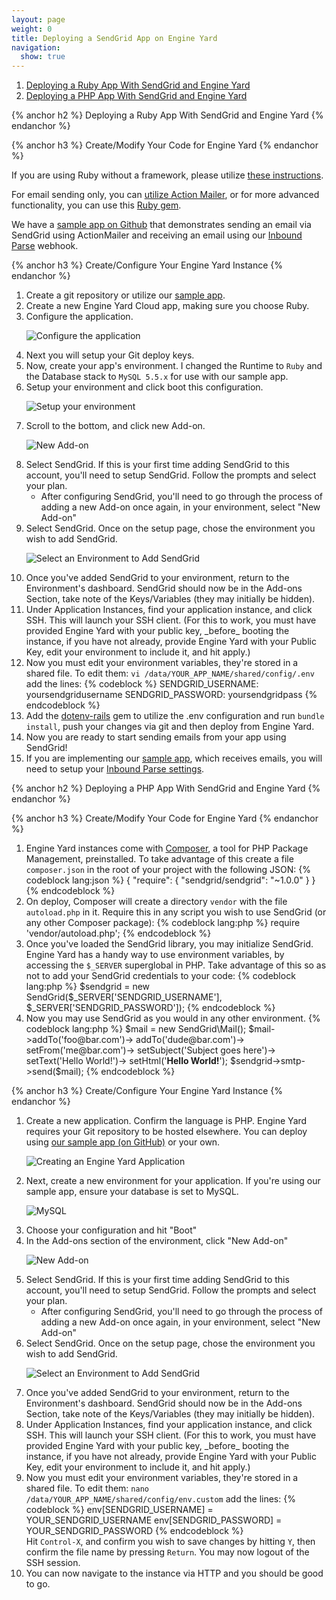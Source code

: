 ```yaml
---
layout: page
weight: 0
title: Deploying a SendGrid App on Engine Yard
navigation:
  show: true
---
```


1. [Deploying a Ruby App With SendGrid and Engine Yard](#-Deploying-a-Ruby-App-With-SendGrid-and-Engine-Yard)
2. [Deploying a PHP App With SendGrid and Engine Yard](#-Deploying-a-PHP-App-With-SendGrid-and-Engine-Yard)

{% anchor h2 %}
Deploying a Ruby App With SendGrid and Engine Yard
{% endanchor %}

{% anchor h3 %}
Create/Modify Your Code for Engine Yard
{% endanchor %}

If you are using Ruby without a framework, please utilize [these instructions](http://sendgrid.com/docs/Code_Examples/ruby.html).

For email sending only, you can [utilize Action Mailer](http://sendgrid.com/docs/Integrate/Frameworks/rubyonrails.html), or for more advanced functionality, you can use this [Ruby gem](https://github.com/stephenb/sendgrid).

We have a [sample app on Github](https://github.com/sendgrid/sendgrid-engine-yard-ruby) that demonstrates sending an email via SendGrid using ActionMailer and receiving an email using our <a href="http://sendgrid.com/docs/API_Reference/Webhooks/parse.html">Inbound Parse</a> webhook. 
</ol>

{% anchor h3 %}
Create/Configure Your Engine Yard Instance
{% endanchor %}

<ol>
<li>Create a git repository or utilize our <a href="https://github.com/sendgrid/sendgrid-engine-yard-ruby">sample app</a>.</li>
<li>Create a new Engine Yard Cloud app, making sure you choose Ruby.</li>
<li>Configure the application.
	
<p><img alt="Configure the application" src="{{root_url}}/images/engineyard_7_create_application.png" /></p>
</li>
<li>Next you will setup your Git deploy keys.</li>
<li>Now, create your app's environment. I changed the Runtime to <code>Ruby</code> and the Database stack to <code>MySQL 5.5.x</code> for use with our sample app.</li>
<li>Setup your environment and click boot this configuration.
	
<p><img alt="Setup your environment" src="{{root_url}}/images/engineyard_8_environment.png" /></p>
</li>

<li>Scroll to the bottom, and click new Add-on.
	
<p><img alt="New Add-on" src="{{root_url}}/images/engineyard_3_addon.png" /></p>

<li>Select SendGrid. If this is your first time adding SendGrid to this account, you'll need to setup SendGrid. Follow the prompts and select your plan.
<ul><li>After configuring SendGrid, you'll need to go through the process of adding a new Add-on once again, in your environment, select "New Add-on"</li></ul></li>
<li>Select SendGrid. Once on the setup page, chose the environment you wish to add SendGrid.

<p><img alt="Select an Environment to Add SendGrid" src="{{root_url}}/images/engineyard_4_environmentselect.png" /></p></li>
<li>Once you've added SendGrid to your environment, return to the Environment's dashboard. SendGrid should now be in the Add-ons Section, take note of the Keys/Variables (they may initially be hidden).</li>
<li>Under Application Instances, find your application instance, and click SSH. This will launch your SSH client. (For this to work, you must have provided Engine Yard with your public key, _before_ booting the instance, if you have not already, provide Engine Yard with your Public Key, edit your environment to include it, and hit apply.)</li>
<li>Now you must edit your environment variables, they're stored in a shared file. To edit them: <code>vi /data/YOUR_APP_NAME/shared/config/.env</code> add the lines:
{% codeblock %}
SENDGRID_USERNAME: yoursendgridusername
SENDGRID_PASSWORD: yoursendgridpass
{% endcodeblock %}</li>
<li>Add the <a href="https://rubygems.org/gems/dotenv-rails">dotenv-rails</a> gem to utilize the .env configuration and run <code>bundle install</code>, push your changes via git and then deploy from Engine Yard.</li>
<li>Now you are ready to start sending emails from your app using SendGrid!</li>
<li>If you are implementing our <a href="https://github.com/sendgrid/sendgrid-engine-yard-ruby">sample app</a>, which receives emails, you will need to setup your <a href="http://sendgrid.com/docs/API_Reference/Webhooks/parse.html">Inbound Parse settings</a>.</li>
</ol>

{% anchor h2 %}
Deploying a PHP App With SendGrid and Engine Yard
{% endanchor %}

{% anchor h3 %}
Create/Modify Your Code for Engine Yard
{% endanchor %}

<ol>
<li>Engine Yard instances come with <a href="http://getcomposer.org/">Composer</a>, a tool for PHP Package Management, preinstalled. To take advantage of this create a file <code>composer.json</code> in the root of your project with the following JSON:
{% codeblock lang:json %}
{  
  "require": {
    "sendgrid/sendgrid": "~1.0.0"
  }
}
{% endcodeblock %}</li>
<li>On deploy, Composer will create a directory <code>vendor</code> with the file 	<code>autoload.php</code> in it. Require this in any script you wish to use SendGrid (or any other Composer package):
{% codeblock lang:php %}
require 'vendor/autoload.php';
{% endcodeblock %}</li>
<li>Once you've loaded the SendGrid library, you may initialize SendGrid. Engine Yard has a handy way to use environment variables, by accessing the <code>$_SERVER</code> superglobal in PHP. Take advantage of this so as not to add your SendGrid credentials to your code:
{% codeblock lang:php %}
$sendgrid = new SendGrid($_SERVER['SENDGRID_USERNAME'], $_SERVER['SENDGRID_PASSWORD']);
{% endcodeblock %}</li>
<li>Now you may use SendGrid as you would in any other environment.
{% codeblock lang:php %}
$mail     = new SendGrid\Mail();
$mail->addTo('foo@bar.com')->
       addTo('dude@bar.com')->
       setFrom('me@bar.com')->
       setSubject('Subject goes here')->
       setText('Hello World!')->
       setHtml('<strong>Hello World!</strong>');
$sendgrid->smtp->send($mail);
{% endcodeblock %}</li>
</ol>

{% anchor h3 %}
Create/Configure Your Engine Yard Instance
{% endanchor %}

<ol>
<li>Create a new application. Confirm the language is PHP. Engine Yard requires your Git repository to be hosted elsewhere. You can deploy using <a href="http://github.com/sendgrid/sendgrid-engine-yard-php">our sample app (on GitHub)</a> or your own.

<p><img alt="Creating an Engine Yard Application" src="{{root_url}}/images/engineyard_1_create.png" /></p></li>
<li>Next, create a new environment for your application. If you're using our sample app, ensure your database is set to MySQL.

<p><img alt="MySQL" src="{{root_url}}/images/engineyard_2_database.png" /></p></li>
<li>Choose your configuration and hit "Boot"</li>
<li>In the Add-ons section of the environment, click "New Add-on"

<p><img alt="New Add-on" src="{{root_url}}/images/engineyard_3_addon.png" /></p></li>
<li>Select SendGrid. If this is your first time adding SendGrid to this account, you'll need to setup SendGrid. Follow the prompts and select your plan.
<ul><li>After configuring SendGrid, you'll need to go through the process of adding a new Add-on once again, in your environment, select "New Add-on"</li></ul></li>
<li>Select SendGrid. Once on the setup page, chose the environment you wish to add SendGrid.

<p><img alt="Select an Environment to Add SendGrid" src="{{root_url}}/images/engineyard_4_environmentselect.png" /></p></li>
<li>Once you've added SendGrid to your environment, return to the Environment's dashboard. SendGrid should now be in the Add-ons Section, take note of the Keys/Variables (they may initially be hidden).</li>
<li>Under Application Instances, find your application instance, and click SSH. This will launch your SSH client. (For this to work, you must have provided Engine Yard with your public key, _before_ booting the instance, if you have not already, provide Engine Yard with your Public Key, edit your environment to include it, and hit apply.)</li>
<li>Now you must edit your environment variables, they're stored in a shared file. To edit them: <code>nano /data/YOUR_APP_NAME/shared/config/env.custom</code> add the lines:
{% codeblock %}
env[SENDGRID_USERNAME] = YOUR_SENDGRID_USERNAME
env[SENDGRID_PASSWORD] = YOUR_SENDGRID_PASSWORD
{% endcodeblock %}</li>
Hit <code>Control-X</code>, and confirm you wish to save changes by hitting <code>Y</code>, then confirm the file name by pressing <code>Return</code>. You may now logout of the SSH session.
<li>You can now navigate to the instance via HTTP and you should be good to go.</li>
</ol>